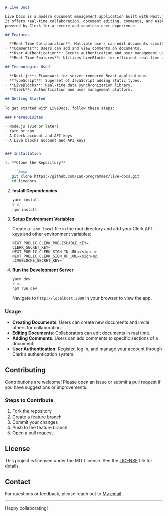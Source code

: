 

```markdown
# Live Docs 

Live Docs is a modern document management application built with Next.js and TypeScript.
It offers real-time collaboration, document editing, comments, and user authentication,
powered by Clerk for a secure and seamless user experience.

## Features

- **Real-Time Collaboration**: Multiple users can edit documents simultaneously with real-time updates.
- **Comments**: Users can add and view comments on documents.
- **User Authentication**: Secure authentication and user management using Clerk.
- **Real-Time Features**: Utilizes LiveBlocks for efficient real-time data synchronization.

## Technologies Used

- **Next.js**: Framework for server-rendered React applications.
- **TypeScript**: Superset of JavaScript adding static types.
- **LiveBlocks**: Real-time data synchronization library.
- **Clerk**: Authentication and user management platform.

## Getting Started

To get started with LiveDocs, follow these steps:

### Prerequisites

- Node.js (v14 or later)
- Yarn or npm
- A Clerk account and API keys
- A Live blocks account and API keys


### Installation

1. **Clone the Repository**

   ```bash
   git clone https://github.com/1am-programmer/live-docs.git
   cd livedocs
   ```

2. **Install Dependencies**

   ```bash
   yarn install
   # or
   npm install
   ```

3. **Setup Environment Variables**

   Create a `.env.local` file in the root directory and add your Clerk API keys
   and other environment variables:

   ```env
   NEXT_PUBLIC_CLERK_PUBLISHABLE_KEY=
   CLERK_SECRET_KEY=
   NEXT_PUBLIC_CLERK_SIGN_IN_URL=/sign-in
   NEXT_PUBLIC_CLERK_SIGN_UP_URL=/sign-up
   LIVEBLOCKS_SECRET_KEY=

   ```

5. **Run the Development Server**

   ```bash
   yarn dev
   # or
   npm run dev
   ```

   Navigate to `http://localhost:3000` in your browser to view the app.

### Usage

- **Creating Documents**: Users can create new documents and invite others for collaboration.
- **Editing Documents**: Collaborators can edit documents in real time.
- **Adding Comments**: Users can add comments to specific sections of a document.
- **User Authentication**: Register, log in, and manage your account through Clerk’s authentication system.

## Contributing

Contributions are welcome! Please open an issue or submit a pull request if you have suggestions or improvements.

### Steps to Contribute

1. Fork the repository
2. Create a feature branch
3. Commit your changes
4. Push to the feature branch
5. Open a pull request

## License

This project is licensed under the MIT License. See the [LICENSE](LICENSE) file for details.

## Contact

For questions or feedback, please reach out to [My email](mailto:dannydotdev@gmail.com).

---

Happy collaborating!

```

